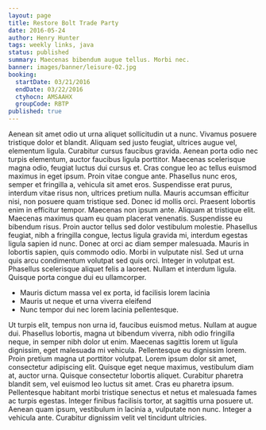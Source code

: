```yaml
---
layout: page
title: Restore Bolt Trade Party
date: 2016-05-24
author: Henry Hunter
tags: weekly links, java
status: published
summary: Maecenas bibendum augue tellus. Morbi nec.
banner: images/banner/leisure-02.jpg
booking:
  startDate: 03/21/2016
  endDate: 03/22/2016
  ctyhocn: AMSAAHX
  groupCode: RBTP
published: true
---
```

Aenean sit amet odio ut urna aliquet sollicitudin ut a nunc. Vivamus posuere tristique dolor et blandit. Aliquam sed justo feugiat, ultrices augue vel, elementum ligula. Curabitur cursus faucibus gravida. Aenean porta odio nec turpis elementum, auctor faucibus ligula porttitor. Maecenas scelerisque magna odio, feugiat luctus dui cursus et. Cras congue leo ac tellus euismod maximus in eget ipsum. Proin vitae congue ante. Phasellus nunc eros, semper et fringilla a, vehicula sit amet eros. Suspendisse erat purus, interdum vitae risus non, ultrices pretium nulla. Mauris accumsan efficitur nisi, non posuere quam tristique sed.
Donec id mollis orci. Praesent lobortis enim in efficitur tempor. Maecenas non ipsum ante. Aliquam at tristique elit. Maecenas maximus quam eu quam placerat venenatis. Suspendisse eu bibendum risus. Proin auctor tellus sed dolor vestibulum molestie. Phasellus feugiat, nibh a fringilla congue, lectus ligula gravida mi, interdum egestas ligula sapien id nunc. Donec at orci ac diam semper malesuada. Mauris in lobortis sapien, quis commodo odio. Morbi in vulputate nisl. Sed ut urna quis arcu condimentum volutpat sed quis orci. Integer in volutpat est. Phasellus scelerisque aliquet felis a laoreet. Nullam et interdum ligula. Quisque porta congue dui eu ullamcorper.

* Mauris dictum massa vel ex porta, id facilisis lorem lacinia
* Mauris ut neque et urna viverra eleifend
* Nunc tempor dui nec lorem lacinia pellentesque.

Ut turpis elit, tempus non urna id, faucibus euismod metus. Nullam at augue dui. Phasellus lobortis, magna ut bibendum viverra, nibh odio fringilla neque, in semper nibh dolor ut enim. Maecenas sagittis lorem ut ligula dignissim, eget malesuada mi vehicula. Pellentesque eu dignissim lorem. Proin pretium magna ut porttitor volutpat. Lorem ipsum dolor sit amet, consectetur adipiscing elit. Quisque eget neque maximus, vestibulum diam at, auctor urna. Quisque consectetur lobortis aliquet. Curabitur pharetra blandit sem, vel euismod leo luctus sit amet. Cras eu pharetra ipsum. Pellentesque habitant morbi tristique senectus et netus et malesuada fames ac turpis egestas. Integer finibus facilisis tortor, at sagittis urna posuere ut. Aenean quam ipsum, vestibulum in lacinia a, vulputate non nunc. Integer a vehicula ante. Curabitur dignissim velit vel tincidunt ultricies.
